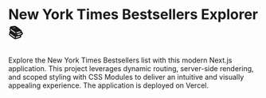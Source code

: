 # New York Times Bestsellers Explorer 📚
Explore the New York Times Bestsellers list with this modern Next.js application. 
This project leverages dynamic routing, server-side rendering, and scoped styling with CSS Modules to deliver an intuitive and visually appealing experience. 
The application is deployed on Vercel.
